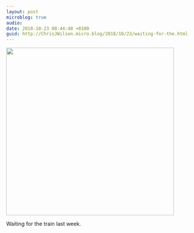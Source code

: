 ```yaml
---
layout: post
microblog: true
audio: 
date: 2018-10-23 08:44:48 +0100
guid: http://ChrisJWilson.micro.blog/2018/10/23/waiting-for-the.html
---
```

<a href="http://chrisjwilson.me/uploads/2018/0e5a2d217a.jpg"><img src="http://chrisjwilson.me/uploads/2018/0e5a2d217a.jpg" width="449" height="600" style="height: auto;" class="sunlit_image" /></a>

Waiting for the train last week. 

